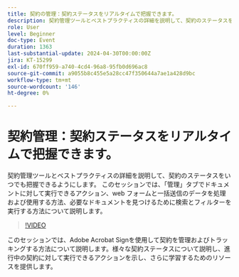 ```yaml
---
title: 契約の管理：契約ステータスをリアルタイムで把握できます。
description: 契約管理ツールとベストプラクティスの詳細を説明して、契約のステータスをいつでも把握できるようにします。
role: User
level: Beginner
doc-type: Event
duration: 1363
last-substantial-update: 2024-04-30T00:00:00Z
jira: KT-15299
exl-id: 670ff959-a740-4cd4-96a8-95fb0d696ac8
source-git-commit: a9055b8c455e5a28cc47f350644a7ae1a428d9bc
workflow-type: tm+mt
source-wordcount: '146'
ht-degree: 0%

---
```


# 契約管理：契約ステータスをリアルタイムで把握できます。

契約管理ツールとベストプラクティスの詳細を説明して、契約のステータスをいつでも把握できるようにします。 このセッションでは、「管理」タブでドキュメントに対して実行できるアクション、web フォームと一括送信のデータを処理および使用する方法、必要なドキュメントを見つけるために検索とフィルターを実行する方法について説明します。

>[!VIDEO](https://video.tv.adobe.com/v/3428190/?learn=on)

このセッションでは、Adobe Acrobat Signを使用して契約を管理およびトラッキングする方法について説明します。&#x200B; 様々な契約ステータスについて説明し、進行中の契約に対して実行できるアクションを示し、さらに学習するためのリソースを提供します。
